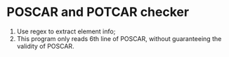 # POSCAR and POTCAR checker

1. Use regex to extract element info;
2. This program only reads 6th line of POSCAR, without guaranteeing the validity of POSCAR.
